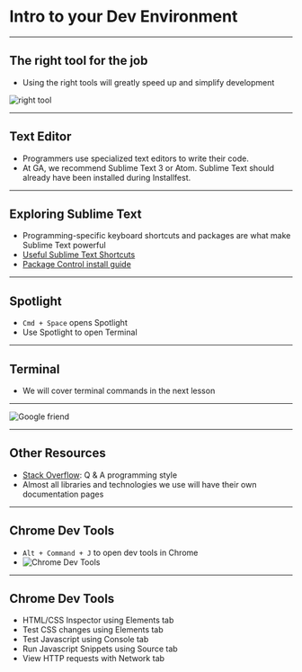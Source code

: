 # Intro to your Dev Environment

---

## The right tool for the job

- Using the right tools will greatly speed up and simplify development

![right tool](http://www.atawo.com/wp-content/themes/directorypress/thumbs/right-tool-440x220.png)

---

## Text Editor

- Programmers use specialized text editors to write their code. 
- At GA, we recommend Sublime Text 3 or Atom. Sublime Text should already have been installed during Installfest. 

---

## Exploring Sublime Text

- Programming-specific keyboard shortcuts and packages are what make Sublime Text powerful
- [Useful Sublime Text Shortcuts](http://webdesign.tutsplus.com/tutorials/useful-shortcuts-for-a-faster-workflow-in-sublime-text-3--cms-22185)
- [Package Control install guide](https://packagecontrol.io/installation)

---

## Spotlight

- `Cmd + Space` opens Spotlight
- Use Spotlight to open Terminal

---

## Terminal 

- We will cover terminal commands in the next lesson

---

![Google friend](https://cdn.boldomatic.com/content/post/412462-e61bb6528a18857fc3f43a3fae15798ca5e7ac4748eac4ec7b89c4ab3b9ec844/Google-is-my-best-friend?size=800)

---

## Other Resources

- [Stack Overflow](http://stackoverflow.com/): Q & A programming style
- Almost all libraries and technologies we use will have their own documentation pages

---

## Chrome Dev Tools

- `Alt + Command + J` to open dev tools in Chrome
- ![Chrome Dev Tools](https://developer.chrome.com/devtools/images/devtools-window.png)

---

## Chrome Dev Tools

- HTML/CSS Inspector using Elements tab
- Test CSS changes using Elements tab
- Test Javascript using Console tab
- Run Javascript Snippets using Source tab
- View HTTP requests with Network tab
